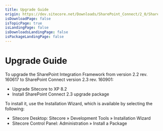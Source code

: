 ```yaml
---
title: Upgrade Guide
origin: https://dev.sitecore.net/Downloads/SharePoint_Connect/2_0/SharePoint_Connect_23/Upgrade_Guide
isDownloadPage: false
isTopicPage: true
isLandingPage: false
isDownloadsLandingPage: false
isPackageLandingPage: false
---
```


# Upgrade Guide

To upgrade the SharePoint Integration Framework from version 2.2 rev. 160617 to SharePoint Connect version 2.3 rev. 160901:

-   Upgrade Sitecore to XP 8.2
-   Install SharePoint Connect 2.3 upgrade package

To install it, use the Installation Wizard, which is available by selecting the following:

-   Sitecore Desktop: Sitecore » Development Tools » Installation Wizard
-   Sitecore Control Panel: Administration » Install a Package